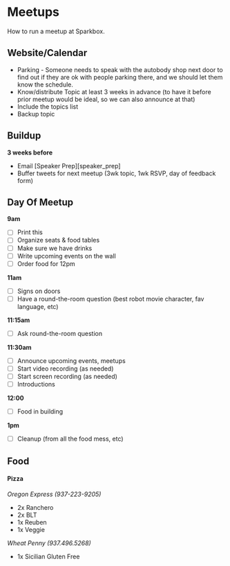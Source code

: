 # Meetups

How to run a meetup at Sparkbox.

## Website/Calendar

- Parking - Someone needs to speak with the autobody shop next door to find out if they are ok with people parking there, and we should let them know the schedule.
- Know/distribute Topic at least 3 weeks in advance (to have it before prior meetup would be ideal, so we can also announce at that)
- Include the topics list
- Backup topic

## Buildup

**3 weeks before**

- Email [Speaker Prep][speaker_prep]
- Buffer tweets for next meetup (3wk topic, 1wk RSVP, day of feedback form)

## Day Of Meetup

**9am**

- [ ] Print this
- [ ] Organize seats & food tables
- [ ] Make sure we have drinks
- [ ] Write upcoming events on the wall
- [ ] Order food for 12pm

**11am**

- [ ] Signs on doors
- [ ] Have a round-the-room question (best robot movie character, fav language, etc)

**11:15am**

- [ ] Ask round-the-room question

**11:30am**

- [ ] Announce upcoming events, meetups
- [ ] Start video recording (as needed)
- [ ] Start screen recording (as needed)
- [ ] Introductions

**12:00**

- [ ] Food in building

**1pm**

- [ ] Cleanup (from all the food mess, etc)

## Food

#### Pizza

_Oregon Express (937-223-9205)_

- 2x Ranchero
- 2x BLT
- 1x Reuben
- 1x Veggie

_Wheat Penny (937.496.5268)_

- 1x Sicilian Gluten Free
